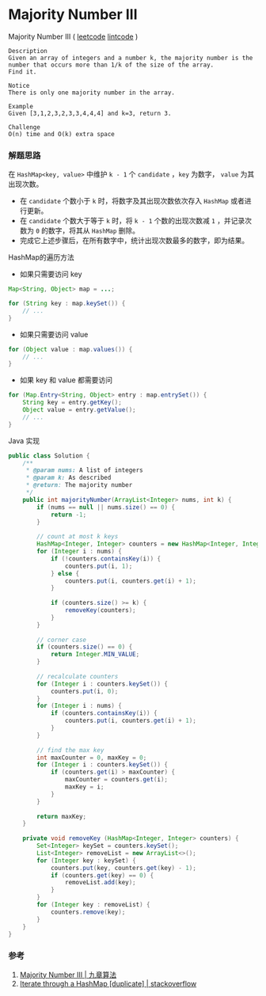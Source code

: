 # Majority Number III

 Majority Number III ( [leetcode]()  [lintcode](http://www.lintcode.com/en/problem/majority-number-iii/) )

```
Description
Given an array of integers and a number k, the majority number is the number that occurs more than 1/k of the size of the array.
Find it.

Notice
There is only one majority number in the array.

Example
Given [3,1,2,3,2,3,3,4,4,4] and k=3, return 3.

Challenge 
O(n) time and O(k) extra space
```



### 解题思路

在 `HashMap<key, value>` 中维护 `k - 1` 个 `candidate` ，`key` 为数字， `value` 为其出现次数。

- 在 `candidate` 个数小于 `k` 时，将数字及其出现次数依次存入 `HashMap` 或者进行更新。
- 在 `candidate` 个数大于等于 `k` 时，将 `k - 1` 个数的出现次数减 `1` ，并记录次数为 `0` 的数字，将其从 `HashMap` 删除。
- 完成它上述步骤后，在所有数字中，统计出现次数最多的数字，即为结果。

HashMap的遍历方法

- 如果只需要访问 key

```java
Map<String, Object> map = ...;

for (String key : map.keySet()) {
    // ...
}
```

- 如果只需要访问 value

```java
for (Object value : map.values()) {
    // ...
}
```

- 如果 key 和 value 都需要访问

```java
for (Map.Entry<String, Object> entry : map.entrySet()) {
    String key = entry.getKey();
    Object value = entry.getValue();
    // ...
}
```



Java 实现

```java
public class Solution {
    /**
     * @param nums: A list of integers
     * @param k: As described
     * @return: The majority number
     */
    public int majorityNumber(ArrayList<Integer> nums, int k) {
        if (nums == null || nums.size() == 0) {
            return -1;
        }
        
        // count at most k keys
        HashMap<Integer, Integer> counters = new HashMap<Integer, Integer>();
        for (Integer i : nums) {
            if (!counters.containsKey(i)) {
                counters.put(i, 1);
            } else {
                counters.put(i, counters.get(i) + 1);
            }
            
            if (counters.size() >= k) {
                removeKey(counters);
            }
        }
        
        // corner case
        if (counters.size() == 0) {
            return Integer.MIN_VALUE;
        }
        
        // recalculate counters
        for (Integer i : counters.keySet()) {
            counters.put(i, 0);
        }
        for (Integer i : nums) {
            if (counters.containsKey(i)) {
                counters.put(i, counters.get(i) + 1);
            }
        }
        
        // find the max key
        int maxCounter = 0, maxKey = 0;
        for (Integer i : counters.keySet()) {
            if (counters.get(i) > maxCounter) {
                maxCounter = counters.get(i);
                maxKey = i;
            }
        }
        
        return maxKey;
    }
    
    private void removeKey (HashMap<Integer, Integer> counters) {
        Set<Integer> keySet = counters.keySet();
        List<Integer> removeList = new ArrayList<>();
        for (Integer key : keySet) {
            counters.put(key, counters.get(key) - 1);
            if (counters.get(key) == 0) {
                removeList.add(key);
            }
        }
        for (Integer key : removeList) {
            counters.remove(key);
        }
    }
}

```



### 参考

1. [Majority Number III | 九章算法](http://www.jiuzhang.com/solutions/majority-number-iii/)
2. [Iterate through a HashMap [duplicate] | stackoverflow](http://stackoverflow.com/questions/1066589/iterate-through-a-hashmap)